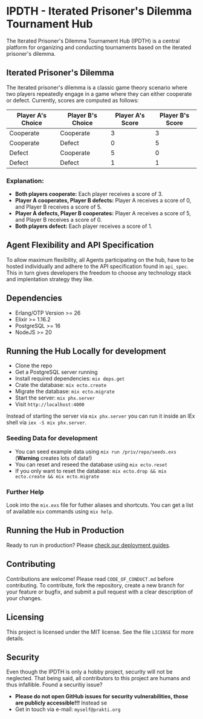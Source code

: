 # IPDTH - Iterated Prisoner's Dilemma Tournament Hub

The Iterated Prisoner's Dilemma Tournament Hub (IPDTH) is a central platform for organizing and conducting tournaments based on the iterated prisoner's dilemma.

## Iterated Prisoner's Dilemma

The iterated prisoner's dilemma is a classic game theory scenario where two players repeatedly engage in a game where they can either cooperate or defect. Currently, scores are computed as follows:

| Player A's Choice | Player B's Choice | Player A's Score | Player B's Score |
|-------------------|-------------------|------------------|------------------|
| Cooperate         | Cooperate         | 3                | 3                |
| Cooperate         | Defect            | 0                | 5                |
| Defect            | Cooperate         | 5                | 0                |
| Defect            | Defect            | 1                | 1                |

### Explanation:
- **Both players cooperate:** Each player receives a score of 3.
- **Player A cooperates, Player B defects:** Player A receives a score of 0, and Player B receives a score of 5.
- **Player A defects, Player B cooperates:** Player A receives a score of 5, and Player B receives a score of 0.
- **Both players defect:** Each player receives a score of 1.

## Agent Flexibility and API Specification

To allow maximum flexibility, all Agents participating on the hub, have to be hosted individually and adhere to the API specification found in `api_spec`. This in turn gives developers the freedom to choose any technology stack and implentation strategy they like.

## Dependencies

- Erlang/OTP Version >= 26
- Elixir >= 1.16.2
- PostgreSQL >= 16
- NodeJS >= 20

## Running the Hub Locally for development
- Clone the repo
- Get a PostgreSQL server running
- Install required dependencies: `mix deps.get`
- Crate the database: `mix ecto.create`
- Migrate the database: `mix ecto.migrate`
- Start the server: `mix phx.server`
- Visit `http://localhost:4000`

Instead of starting the server via `mix phx.server` you can run it inside an IEx shell via `iex -S mix phx.server`.

### Seeding Data for development
- You can seed example data using `mix run /priv/repo/seeds.exs` (**Warning** creates lots of data!)
- You can reset and reseed the database using `mix ecto.reset`
- If you only want to reset the database: `mix ecto.drop && mix ecto.create && mix ecto.migrate`

### Further Help
Look into the `mix.exs` file for futher aliases and shortcuts. You can get a list of available `mix` commands using `mix help`.

## Running the Hub in Production
Ready to run in production? Please [check our deployment guides](https://hexdocs.pm/phoenix/deployment.html).

## Contributing
Contributions are welcome! Please read `CODE_OF_CONDUCT.md` before contributing. To contribute, fork the repository, create a new branch for your feature or bugfix, and submit a pull request with a clear description of your changes.

## Licensing
This project is licensed under the MIT license. See the file `LICENSE` for more details.

## Security
Even though the IPDTH is only a hobby project, security will not be neglected. That being said, all contributors to this project are humans and thus infallible. Found a securitiy issue? 
- **Please do not open GitHub issues for security vulnerabilities, those are publicly accessible!!!** Instead se
- Get in touch via e-mail: `myself@prakti.org`

